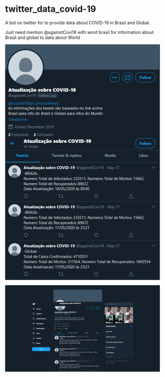 # twitter_data_covid-19

A bot on twitter for to provide data about COVID-19 in Brasil and Global.

Just need mention @againstCovi19 with word brasil for information about Brasil and global to data about World

![Screen Login|width=36px|height=36px](https://raw.githubusercontent.com/LuccasTraumer/twitter_data_covid-19/master/data_covid.png)

![Screen Login|width=36px|height=36px](https://github.com/LuccasTraumer/twitter_data_covid-19/blob/master/Screenshot_2020-09-05%20Atualiza%C3%A7%C3%A3o%20sobre%20COVID-19%20(%20againstCovi19)%20Twitter.png)
